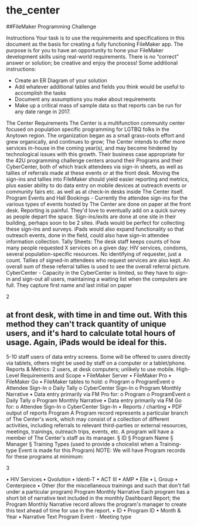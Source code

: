 # the_center

##FileMaker Programming Challenge

Instructions
Your task is to use the requirements and specifications in this document as the basis for creating a fully
functioning FileMaker app. The purpose is for you to have an opportunity to hone your FileMaker
development skills using real-world requirements. There is no “correct” answer or solution; be creative
and enjoy the process!
Some additional instructions:
- Create an ER Diagram of your solution
- Add whatever additional tables and fields you think would be useful to accomplish the tasks
- Document any assumptions you make about requirements
- Make up a critical mass of sample data so that reports can be run for any date range in 2017.

The Center Requirements
The Center is a multifunction community center focused on population specific programming for LGTBQ
folks in the Anytown region. The organization began as a small grass-roots effort and grew organically,
and continues to grow; The Center intends to offer more services in-house in the coming year(s), and
may become hindered by technological issues with this growth.
Their business case appropriate for the 42U programming challenge centers around their Programs and
their CyberCenter, both of which track attendees via sign-in sheets, as well as tallies of referrals made at
these events or at the front desk. Moving the sign-ins and tallies into FileMaker should yield easier
reporting and metrics, plus easier ability to do data entry on mobile devices at outreach events or
community fairs etc. as well as at check-in desks inside The Center itself.
Program Events and Hall Bookings - Currently the attendee sign-ins for the various types of events
hosted by The Center are done on paper at the front desk. Reporting is painful. They'd love to
eventually add on a quick survey as people depart the space. Sign-ins/exits are done at one site in their
building, perhaps soon to be 2 sites. iPads would be perfect for collecting these sign-ins and
surveys. iPads would also expand functionality so that outreach events, done in the field, could also
have sign-in attendee information collection.
Tally Sheets: The desk staff keeps counts of how many people requested X services on a given day: HIV
services, condoms, several population-specific resources. No identifying of requester, just a
count. Tallies of signed-in attendees who request services are also kept. An overall sum of these
referral tallies is used to see the overall referral picture.
CyberCenter - Capacity in the CyberCenter is limited, so they have to sign-in and sign-out all users,
maintaining a waiting list when the computers are full. They capture first name and last initial on paper

2

at front desk, with time in and time out. With this method they can't track quantity of unique users, and
it's hard to calculate total hours of usage. Again, iPads would be ideal for this.
----------------
5-10 staff users of data entry screens. Some will be offered to users directly via tablets, others might be
used by staff on a computer or a tablet/phone.
Reports & Metrics: 2 users, at desk computers; unlikely to use mobile.
High-Level Requirements and Scope
• FileMaker Server
• FileMaker Pro
• FileMaker Go
• FileMaker tables to hold:
o Program
o ProgramEvent
o Attendee Sign-In
o Daily Tally
o CyberCenter Sign-In
o Program Monthly Narrative
• Data entry primarily via FM Pro for:
o Program
o ProgramEvent
o Daily Tally
o Program Monthly Narrative
• Data entry primarily via FM Go for:
o Attendee Sign-In
o CyberCenter Sign-In
• Reports / charting
• PDF output of reports
Program
A Program record represents a particular branch of The Center's work, which may consist of a collection
of different activities, including referrals to relevant third-parties or external resources, meetings,
trainings, outreach trips, events, etc. A program will have a member of The Center's staff as its
manager.
§ ID
§ Program Name
§ Manager
§ Training Types (used to provide a choicelist when a Training-type Event is made for this
Program)
NOTE: We will have Program records for these programs at minimum:

3

• HIV Services
• Qvolution
• Identi-T
• ACT III
• AMP
• Elle
• L Group
• Centerpiece
• Other (for the miscellaneous trainings and such that don't fall under a particular program)
Program Monthly Narrative
Each program has a short bit of narrative text included in the monthly Dashboard Report; the Program
Monthly Narrative record allows the program's manager to create this text ahead of time for use in the
report.
• ID
• Program ID
• Month & Year
• Narrative Text
Program Event - Meeting type
